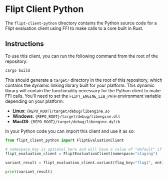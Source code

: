 # Flipt Client Python

The `flipt-client-python` directory contains the Python source code for a Flipt evaluation client using FFI to make calls to a core built in Rust.

## Instructions

To use this client, you can run the following command from the root of the repository:

```bash
cargo build
```

This should generate a `target/` directory in the root of this repository, which contains the dynamic linking library built for your platform. This dynamic library will contain the functionality necessary for the Python client to make FFI calls. You'll need to set the `FLIPT_ENGINE_LIB_PATH` environment variable depending on your platform:

- **Linux**: `{REPO_ROOT}/target/debug/libengine.so`
- **Windows**: `{REPO_ROOT}/target/debug/libengine.dll`
- **MacOS**: `{REPO_ROOT}/target/debug/libengine.dylib`

In your Python code you can import this client and use it as so:

```python
from flipt_client_python import FliptEvaluationClient

# namespace_key is optional here and will have a value of "default" if not specified
flipt_evaluation_client = FliptEvaluationClient(namespace="staging")

variant_result = flipt_evaluation_client.variant(flag_key="flag1", entity_id="entity", context={"fizz": "buzz"})

print(variant_result)
```
